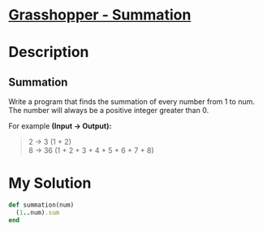 # [Grasshopper - Summation](https://www.codewars.com/kata/55d24f55d7dd296eb9000030)

# Description
## Summation
Write a program that finds the summation of every number from 1 to num. The number will always be a positive integer 
greater than 0.

For example **(Input -> Output):**

>2 -> 3 (1 + 2)\
8 -> 36 (1 + 2 + 3 + 4 + 5 + 6 + 7 + 8)

# My Solution
```ruby
def summation(num)
  (1..num).sum
end
```
